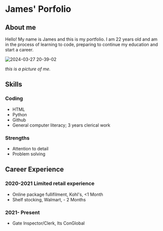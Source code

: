 # James' Porfolio

## About me
Hello! My name is James and this is my portfolio. I am 22 years old and am in the process of learning to code, preparing to continue my 
education and start a career. 

![2024-03-27 20-39-02](https://github.com/user-attachments/assets/bd9494cc-84a3-4ae8-b224-823024c80468)

_this is a picture of me._

## Skills

### Coding
+ HTML
+ Python
+ Github
+ General computer literacy; 3 years clerical work

### Strengths
+ Attention to detail
+ Problem solving

## Career Experience 

### **2020-2021 Limited retail experience**
  + Online package fullifilment, Kohl's, <1 Month 
  + Shelf stocking, Walmart, - 2 Months 

### **2021- Present**
  + Gate Inspector/Clerk, Its ConGlobal
    

